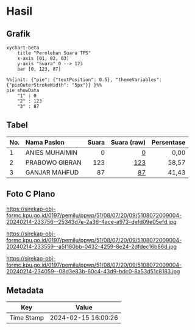 # Hasil

## Grafik

```mermaid
xychart-beta
    title "Perolehan Suara TPS"
    x-axis [01, 02, 03]
    y-axis "Suara" 0 --> 123
    bar [0, 123, 87]
```

```mermaid
%%{init: {"pie": {"textPosition": 0.5}, "themeVariables": {"pieOuterStrokeWidth": "5px"}} }%%
pie showData
    "1" : 0
    "2" : 123
    "3" : 87
```

## Tabel

| No. | Nama Paslon    | Suara | Suara (raw) | Persentase |
|:--- |:-------------- | -----:| -----------:| ----------:|
| 1   | ANIES MUHAIMIN | 0     | [0][p-1]    | 0,00       |
| 2   | PRABOWO GIBRAN | 123   | [123][p-2]  | 58,57      |
| 3   | GANJAR MAHFUD  | 87    | [87][p-3]   | 41,43      |


[p-1]: https://github.com/gigit-pemilu/pemilu-2024-51-bali/blob/main/pilpres/hitung-suara/sub/51-bali/sub/08-buleleng/sub/07-sawan/sub/2009-jagaraga/sub/004-tps/sub/paslon-1.txt
[p-2]: https://github.com/gigit-pemilu/pemilu-2024-51-bali/blob/main/pilpres/hitung-suara/sub/51-bali/sub/08-buleleng/sub/07-sawan/sub/2009-jagaraga/sub/004-tps/sub/paslon-2.txt
[p-3]: https://github.com/gigit-pemilu/pemilu-2024-51-bali/blob/main/pilpres/hitung-suara/sub/51-bali/sub/08-buleleng/sub/07-sawan/sub/2009-jagaraga/sub/004-tps/sub/paslon-3.txt

## Foto C Plano

https://sirekap-obj-formc.kpu.go.id/0197/pemilu/ppwp/51/08/07/20/09/5108072009004-20240214-233756--25343d7e-2a36-4ace-a973-defd09e05efd.jpg

https://sirekap-obj-formc.kpu.go.id/0197/pemilu/ppwp/51/08/07/20/09/5108072009004-20240214-233559--a5f180bb-0432-4259-8e24-2dfdec16b86d.jpg

https://sirekap-obj-formc.kpu.go.id/0197/pemilu/ppwp/51/08/07/20/09/5108072009004-20240214-234059--08d3e83b-60c4-43d9-bdc0-8a53d51c8183.jpg


## Metadata

| Key        | Value               |
| ---------- | ------------------- |
| Time Stamp | 2024-02-15 16:00:26 |



